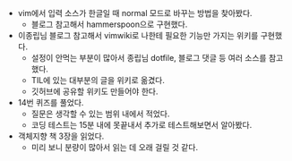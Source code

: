 - vim에서 입력 소스가 한글일 때 normal 모드로 바꾸는 방법을 찾아봤다.
  + 블로그 참고해서 hammerspoon으로 구현했다.
- 이종립님 블로그 참고해서 vimwiki로 나한테 필요한 기능만 가지는 위키를 구현했다.
  + 설정이 안먹는 부분이 많아서 종립님 dotfile, 블로그 댓글 등 여러 소스를 참고했다.
  + TIL에 있는 대부분의 글을 위키로 옮겼다.
  + 깃허브에 공유할 위키도 만들어야 한다.
- 14번 퀴즈를 풀었다.
  + 질문은 생각할 수 있는 범위 내에서 적었다.
  + 코딩 테스트는 15분 내에 못끝내서 추가로 테스트해보면서 알아봤다.
- 객체지향 책 3장을 읽었다.
  + 미리 보니 분량이 많아서 읽는 데 오래 걸릴 것 같다.
